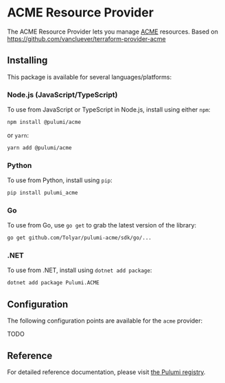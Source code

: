 # ACME Resource Provider

The ACME Resource Provider lets you manage [ACME](https://ietf-wg-acme.github.io/acme/draft-ietf-acme-acme.html) resources.
Based on https://github.com/vancluever/terraform-provider-acme

## Installing

This package is available for several languages/platforms:

### Node.js (JavaScript/TypeScript)

To use from JavaScript or TypeScript in Node.js, install using either `npm`:

```bash
npm install @pulumi/acme
```

or `yarn`:

```bash
yarn add @pulumi/acme
```

### Python

To use from Python, install using `pip`:

```bash
pip install pulumi_acme
```

### Go

To use from Go, use `go get` to grab the latest version of the library:

```bash
go get github.com/Tolyar/pulumi-acme/sdk/go/...
```

### .NET

To use from .NET, install using `dotnet add package`:

```bash
dotnet add package Pulumi.ACME
```

## Configuration

The following configuration points are available for the `acme` provider:

TODO

## Reference

For detailed reference documentation, please visit [the Pulumi registry](https://www.pulumi.com/registry/packages/acme/api-docs/).
